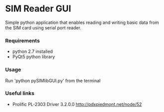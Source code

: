 # SIM Reader GUI

Simple python application that enables reading and writing basic data from the SIM 
card using serial port reader.
### Requirements
* python 2.7 installed 
* PyQt5 python library 

### Usage
 Run 'python pySIMlibGUI.py' from the terminal
 
### Useful links

* Prolific PL-2303 Driver 3.2.0.0 http://pdxpiedmont.net/node/52

